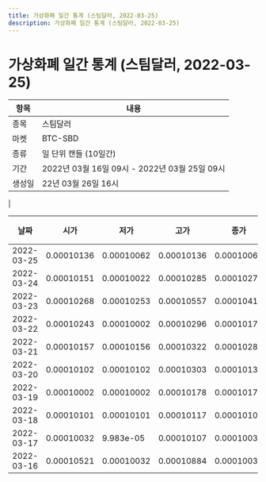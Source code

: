 ```yaml
---
title: 가상화폐 일간 통계 (스팀달러, 2022-03-25)
description: 가상화폐 일간 통계 (스팀달러, 2022-03-25)
---
```


가상화폐 일간 통계 (스팀달러, 2022-03-25)
===

|항목|내용|
|--|--|
|종목|스팀달러|
|마켓|BTC-SBD|
|종류|일 단위 캔들 (10일간)|
|기간|2022년 03월 16일 09시 - 2022년 03월 25일 09시|
|생성일|22년 03월 26일 16시|
|

|날짜|시가|저가|고가|종가|비고|
|--|--|--|--|--|--|
|2022-03-25|0.00010136|0.00010062|0.00010136|0.00010069|    |
|2022-03-24|0.00010151|0.00010022|0.00010285|0.00010273|    |
|2022-03-23|0.00010268|0.00010253|0.00010557|0.00010415|    |
|2022-03-22|0.00010243|0.00010002|0.00010296|0.00010176|    |
|2022-03-21|0.00010157|0.00010156|0.00010322|0.0001028|    |
|2022-03-20|0.00010102|0.00010102|0.00010303|0.00010134|    |
|2022-03-19|0.00010002|0.00010002|0.00010178|0.00010178|    |
|2022-03-18|0.00010101|0.00010101|0.00010117|0.00010102|    |
|2022-03-17|0.00010032|9.983e-05|0.00010107|0.00010036|    |
|2022-03-16|0.00010521|0.00010032|0.00010884|0.00010032|    |
